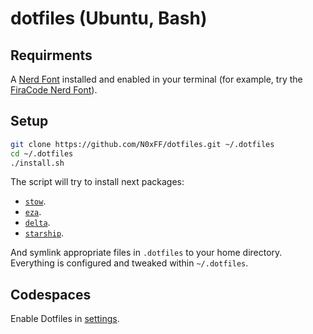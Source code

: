# dotfiles (Ubuntu, Bash)

## Requirments

A [Nerd Font](https://www.nerdfonts.com/) installed and enabled in your terminal
(for example, try the [FiraCode Nerd Font](https://www.nerdfonts.com/font-downloads)).

## Setup

```sh
git clone https://github.com/N0xFF/dotfiles.git ~/.dotfiles
cd ~/.dotfiles
./install.sh
```

The script will try to install next packages:

- [`stow`](https://github.com/aspiers/stow).
- [`eza`](https://github.com/eza-community/eza).
- [`delta`](https://github.com/dandavison/delta).
- [`starship`](https://starship.rs).

And symlink appropriate files in `.dotfiles` to your home directory.
Everything is configured and tweaked within `~/.dotfiles`.

## Codespaces

Enable Dotfiles in [settings](https://github.com/settings/codespaces).
